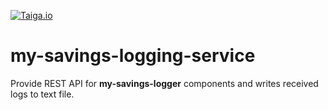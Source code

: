 [![Taiga.io](https://img.shields.io/badge/managed%20with-TAIGA.io-709f14.svg)](https://tree.taiga.io/project/najbartomasz-my-savings/timeline)

# my-savings-logging-service
Provide REST API for **my-savings-logger** components and writes received logs to text file.
